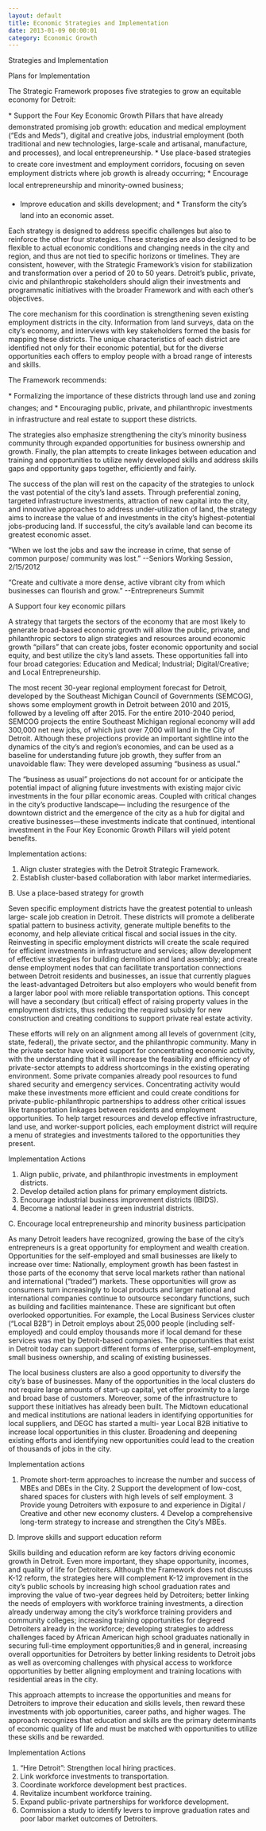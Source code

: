 ```yaml
---
layout: default
title: Economic Strategies and Implementation
date: 2013-01-09 00:00:01
category: Economic Growth
--- 
```


Strategies and Implementation

Plans for Implementation

The Strategic Framework proposes five strategies to grow an equitable economy for Detroit:

* Support the Four Key Economic Growth Pillars that have already demonstrated promising job growth: education and medical employment (“Eds and Meds”), digital and creative jobs, industrial employment (both traditional and new technologies, large-scale and artisanal, manufacture, and processes), and local entrepreneurship.
* Use place-based strategies to create core investment and employment corridors, focusing on seven employment districts where job growth is already occurring;
* Encourage local entrepreneurship and minority-owned business;  
* Improve education and skills development; and
* Transform the city’s land into an economic asset.

Each strategy is designed to address specific challenges but also to reinforce the other four strategies. These strategies are also designed to be flexible to actual economic conditions and changing needs in the city and region, and thus are not tied to specific horizons or timelines. They are consistent, however, with the Strategic Framework’s vision for 
stabilization and transformation over a period of 20 to 50 years. Detroit’s public, private, civic and philanthropic stakeholders should align their investments and programmatic initiatives with the broader Framework and with each other’s objectives.

The core mechanism for this coordination is strengthening seven existing employment districts in the city. Information from land surveys, data on the city’s economy, and interviews with key stakeholders formed the basis for mapping these districts. The unique characteristics of each district are identified not only for their economic potential, but for the diverse opportunities each offers to employ people with a broad range of interests and skills.

The Framework recommends:

* Formalizing the importance of these districts through land use and zoning changes; and
* Encouraging public, private, and philanthropic investments in infrastructure and real estate to support these districts.

The strategies also emphasize strengthening the city’s minority business community through expanded opportunities for business ownership and growth. Finally, the plan attempts to create linkages between education and training and opportunities to utilize newly developed skills and address skills gaps and opportunity gaps together, efficiently and fairly.

The success of the plan will rest on the capacity of the strategies to unlock the vast potential of the city’s land assets. Through preferential zoning, targeted infrastructure investments, attraction of new capital into the city, and innovative approaches to address under-utilization of land, the strategy aims to increase the value of and investments in the city’s highest-potential jobs-producing land. If successful, the city’s available land can become its greatest economic asset.

“When we lost the jobs and saw the increase in crime, that sense of common purpose/ community was lost.”
--Seniors Working Session, 2/15/2012

“Create and cultivate a more dense, active vibrant city from which businesses can flourish and grow.” 
--Entrepreneurs Summit

A Support four key economic pillars

A strategy that targets the sectors of the economy that are most likely to generate broad-based economic growth will allow the public, private, and philanthropic sectors to align strategies and resources around economic growth “pillars” that can create jobs, foster economic opportunity and social equity, and best utilize the city’s land assets. These opportunities fall into four broad categories: Education and Medical; Industrial; Digital/Creative; and Local Entrepreneurship.

The most recent 30-year regional employment forecast for Detroit, developed by the Southeast Michigan Council of Governments (SEMCOG), shows some employment growth in Detroit between 2010 and 2015, followed by a leveling off after 2015. For the entire 2010-2040 period, SEMCOG projects the entire Southeast Michigan regional economy will add 300,000 net new jobs, of which just over 7,000 will land in the City of Detroit. Although these projections provide an important sightline into the dynamics of the city’s and region’s economies, and can be used as a baseline for understanding future job growth, they suffer from an unavoidable flaw: They were developed assuming “business as usual.”

The “business as usual” projections do not account for or anticipate the potential impact of aligning future investments with existing major civic investments in the four pillar economic areas. Coupled with critical changes in the city’s productive landscape— including the resurgence of the downtown district and the emergence of the city as a hub for digital and creative businesses—these investments indicate that continued, intentional investment in the Four Key Economic Growth Pillars will yield potent benefits.

Implementation actions: 
1. Align cluster strategies with the Detroit Strategic Framework. 
2. Establish cluster-based collaboration with labor market intermediaries.


B. Use a place-based strategy for growth

Seven specific employment districts have the greatest potential to unleash large- scale job creation in Detroit. These districts will promote a deliberate spatial pattern to business activity, generate multiple benefits to the economy, and help alleviate critical fiscal and social issues in the city. Reinvesting in specific employment districts will create the scale required for efficient investments in infrastructure and services; allow development of effective strategies for building demolition and land assembly; and create dense employment nodes that can facilitate transportation connections between Detroit residents and businesses, an issue that currently plagues the least-advantaged Detroiters but also employers who would benefit from a larger labor pool with more reliable transportation options. This concept will have a secondary (but critical) effect of raising property values in the employment districts, thus reducing the required subsidy for new construction and creating conditions to support private real estate activity.

These efforts will rely on an alignment among all levels of government (city, state, federal), the private sector, and the philanthropic community. Many in the private sector have voiced support for concentrating economic activity, with the understanding that it will increase the feasibility and efficiency of private-sector attempts to address shortcomings in the existing operating environment. Some private companies already pool resources to fund shared security and emergency services. Concentrating activity would make these investments more efficient and could create conditions for private-public-philanthropic partnerships to address other critical issues like transportation linkages between residents and employment opportunities. To help target resources and develop effective infrastructure, land use, and worker-support policies, each employment district will require a menu of strategies and investments tailored to the opportunities they present.

Implementation Actions

1. Align public, private, and philanthropic investments in employment districts.
2. Develop detailed action plans for primary employment districts. 
3. Encourage industrial business improvement districts (IBIDS).
4. Become a national leader in green industrial districts.

C. Encourage local entrepreneurship and minority business participation

As many Detroit leaders have recognized, growing the base of the city’s entrepreneurs is a great opportunity for employment and wealth creation. Opportunities for the self-employed and small businesses are likely to increase over time: Nationally, employment growth has been fastest in those parts of the economy that serve local markets rather than national and international (“traded”) markets. These opportunities will grow as consumers turn increasingly to local products and larger national and international companies continue to outsource secondary functions, such as building and facilities maintenance. These are significant but often overlooked opportunities. For example, the Local Business Services cluster (“Local B2B”) in Detroit employs about 25,000 people (including self-employed) and could employ thousands more if local demand for these services was met by Detroit-based companies. The opportunities that exist in Detroit today can support different forms of enterprise, self-employment, small business ownership, and scaling of existing businesses.

The local business clusters are also a good opportunity to diversify the city’s base of businesses. Many of the opportunities in the local clusters do not require large amounts of start-up capital, yet offer proximity to a large and broad base of customers. Moreover, some of the infrastructure to support these initiatives has already been built. The Midtown educational and medical institutions are national leaders in identifying opportunities for local suppliers, and DEGC has started a multi- year Local B2B initiative to increase local opportunities in this cluster. Broadening and deepening existing efforts and identifying new opportunities could lead to the creation of thousands of jobs in the city.

Implementation actions

1. Promote short-term approaches to increase the number and success of MBEs and DBEs in the City.
2 Support the development of low-cost, shared spaces for clusters with high levels of self employment.
3 Provide young Detroiters with exposure to and experience in Digital / Creative and other new economy clusters.
4 Develop a comprehensive long-term strategy to increase and strengthen the City’s MBEs.

D. Improve skills and support education reform


Skills building and education reform are key factors driving economic growth in Detroit. Even more important, they shape opportunity, incomes, and quality of life for Detroiters. Although the Framework does not discuss K-12 reform, the strategies here will complement K-12 improvement in the city’s public schools by increasing high school graduation rates and improving the value of two-year degrees held by Detroiters; better linking the needs of employers with workforce training investments, a direction already underway among the city’s workforce training providers and community colleges; increasing training opportunities for degreed Detroiters already in the workforce; developing strategies to address challenges faced by African American high school graduates nationally in securing full-time employment opportunities;8 and in general, increasing overall opportunities for Detroiters by better linking residents to Detroit jobs as well as overcoming challenges with physical access to workforce opportunities by better aligning employment and training locations with residential areas in the city.

This approach attempts to increase the opportunities and means for Detroiters to improve their education and skills levels, then reward these investments with job opportunities, career paths, and higher wages. The approach recognizes that education and skills are the primary determinants of economic quality of life and must be matched with opportunities to utilize these skills and be rewarded.

Implementation Actions

1. “Hire Detroit”: Strengthen local hiring practices.
2. Link workforce investments to transportation.
3. Coordinate workforce development best practices.
4. Revitalize incumbent workforce training.
5. Expand public-private partnerships for workforce development.
6. Commission a study to identify levers to improve graduation rates and poor labor market outcomes of Detroiters.



